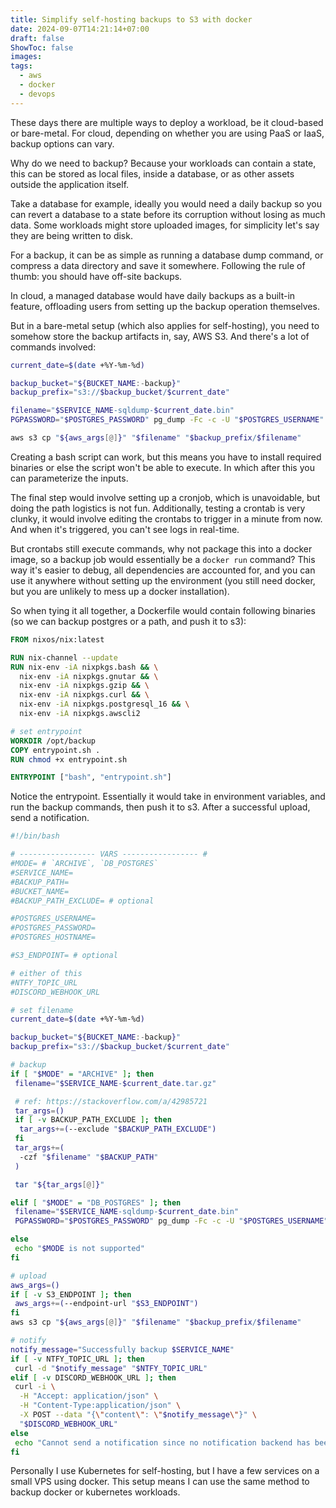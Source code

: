 ```yaml
---
title: Simplify self-hosting backups to S3 with docker
date: 2024-09-07T14:21:14+07:00
draft: false
ShowToc: false
images:
tags:
  - aws
  - docker
  - devops
---
```


These days there are multiple ways to deploy a workload, be it cloud-based or bare-metal. For cloud, depending on whether you are using PaaS or IaaS, backup options can vary.

Why do we need to backup? Because your workloads can contain a state, this can be stored as local files, inside a database, or as other assets outside the application itself.

Take a database for example, ideally you would need a daily backup so you can revert a database to a state before its corruption without losing as much data. Some workloads might store uploaded images, for simplicity let's say they are being written to disk.

For a backup, it can be as simple as running a database dump command, or compress a data directory and save it somewhere. Following the rule of thumb: you should have off-site backups.

In cloud, a managed database would have daily backups as a built-in feature, offloading users from setting up the backup operation themselves.

But in a bare-metal setup (which also applies for self-hosting), you need to somehow store the backup artifacts in, say, AWS S3. And there's a lot of commands involved:

```bash
current_date=$(date +%Y-%m-%d)

backup_bucket="${BUCKET_NAME:-backup}"
backup_prefix="s3://$backup_bucket/$current_date"

filename="$SERVICE_NAME-sqldump-$current_date.bin"
PGPASSWORD="$POSTGRES_PASSWORD" pg_dump -Fc -c -U "$POSTGRES_USERNAME" --host "$POSTGRES_HOSTNAME" >"$filename"

aws s3 cp "${aws_args[@]}" "$filename" "$backup_prefix/$filename"
```

Creating a bash script can work, but this means you have to install required binaries or else the script won't be able to execute. In which after this you can parameterize the inputs.

The final step would involve setting up a cronjob, which is unavoidable, but doing the path logistics is not fun. Additionally, testing a crontab is very clunky, it would involve editing the crontabs to trigger in a minute from now. And when it's triggered, you can't see logs in real-time.

But crontabs still execute commands, why not package this into a docker image, so a backup job would essentially be a `docker run` command? This way it's easier to debug, all dependencies are accounted for, and you can use it anywhere without setting up the environment (you still need docker, but you are unlikely to mess up a docker installation).

So when tying it all together, a Dockerfile would contain following binaries (so we can backup postgres or a path, and push it to s3):

```Dockerfile
FROM nixos/nix:latest

RUN nix-channel --update
RUN nix-env -iA nixpkgs.bash && \
  nix-env -iA nixpkgs.gnutar && \
  nix-env -iA nixpkgs.gzip && \
  nix-env -iA nixpkgs.curl && \
  nix-env -iA nixpkgs.postgresql_16 && \
  nix-env -iA nixpkgs.awscli2

# set entrypoint
WORKDIR /opt/backup
COPY entrypoint.sh .
RUN chmod +x entrypoint.sh

ENTRYPOINT ["bash", "entrypoint.sh"]
```

Notice the entrypoint. Essentially it would take in environment variables, and run the backup commands, then push it to s3. After a successful upload, send a notification.

```bash
#!/bin/bash

# ----------------- VARS ----------------- #
#MODE= # `ARCHIVE`, `DB_POSTGRES`
#SERVICE_NAME=
#BACKUP_PATH=
#BUCKET_NAME=
#BACKUP_PATH_EXCLUDE= # optional

#POSTGRES_USERNAME=
#POSTGRES_PASSWORD=
#POSTGRES_HOSTNAME=

#S3_ENDPOINT= # optional

# either of this
#NTFY_TOPIC_URL
#DISCORD_WEBHOOK_URL

# set filename
current_date=$(date +%Y-%m-%d)

backup_bucket="${BUCKET_NAME:-backup}"
backup_prefix="s3://$backup_bucket/$current_date"

# backup
if [ "$MODE" = "ARCHIVE" ]; then
 filename="$SERVICE_NAME-$current_date.tar.gz"

 # ref: https://stackoverflow.com/a/42985721
 tar_args=()
 if [ -v BACKUP_PATH_EXCLUDE ]; then
  tar_args+=(--exclude "$BACKUP_PATH_EXCLUDE")
 fi
 tar_args+=(
  -czf "$filename" "$BACKUP_PATH"
 )

 tar "${tar_args[@]}"

elif [ "$MODE" = "DB_POSTGRES" ]; then
 filename="$SERVICE_NAME-sqldump-$current_date.bin"
 PGPASSWORD="$POSTGRES_PASSWORD" pg_dump -Fc -c -U "$POSTGRES_USERNAME" --host "$POSTGRES_HOSTNAME" >"$filename"

else
 echo "$MODE is not supported"
fi

# upload
aws_args=()
if [ -v S3_ENDPOINT ]; then
 aws_args+=(--endpoint-url "$S3_ENDPOINT")
fi
aws s3 cp "${aws_args[@]}" "$filename" "$backup_prefix/$filename"

# notify
notify_message="Successfully backup $SERVICE_NAME"
if [ -v NTFY_TOPIC_URL ]; then
 curl -d "$notify_message" "$NTFY_TOPIC_URL"
elif [ -v DISCORD_WEBHOOK_URL ]; then
 curl -i \
  -H "Accept: application/json" \
  -H "Content-Type:application/json" \
  -X POST --data "{\"content\": \"$notify_message\"}" \
  "$DISCORD_WEBHOOK_URL"
else
 echo "Cannot send a notification since no notification backend has been configured."
fi
```

Personally I use Kubernetes for self-hosting, but I have a few services on a small VPS using docker. This setup means I can use the same method to backup docker or kubernetes workloads.
